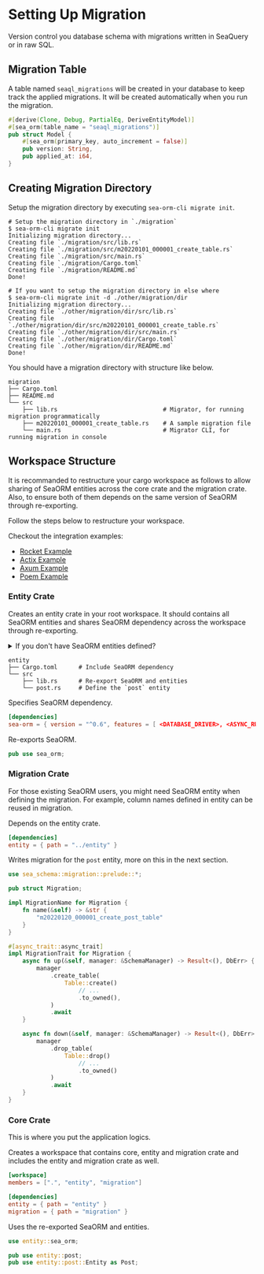 # Setting Up Migration

Version control you database schema with migrations written in SeaQuery or in raw SQL.

## Migration Table

A table named `seaql_migrations` will be created in your database to keep track the applied migrations. It will be created automatically when you run the migration.

```rust
#[derive(Clone, Debug, PartialEq, DeriveEntityModel)]
#[sea_orm(table_name = "seaql_migrations")]
pub struct Model {
    #[sea_orm(primary_key, auto_increment = false)]
    pub version: String,
    pub applied_at: i64,
}
```

## Creating Migration Directory

Setup the migration directory by executing `sea-orm-cli migrate init`.

```shell
# Setup the migration directory in `./migration`
$ sea-orm-cli migrate init
Initializing migration directory...
Creating file `./migration/src/lib.rs`
Creating file `./migration/src/m20220101_000001_create_table.rs`
Creating file `./migration/src/main.rs`
Creating file `./migration/Cargo.toml`
Creating file `./migration/README.md`
Done!

# If you want to setup the migration directory in else where
$ sea-orm-cli migrate init -d ./other/migration/dir
Initializing migration directory...
Creating file `./other/migration/dir/src/lib.rs`
Creating file `./other/migration/dir/src/m20220101_000001_create_table.rs`
Creating file `./other/migration/dir/src/main.rs`
Creating file `./other/migration/dir/Cargo.toml`
Creating file `./other/migration/dir/README.md`
Done!
```

You should have a migration directory with structure like below.

```
migration
├── Cargo.toml
├── README.md
└── src
    ├── lib.rs                              # Migrator, for running migration programmatically
    ├── m20220101_000001_create_table.rs    # A sample migration file
    └── main.rs                             # Migrator CLI, for running migration in console
```

## Workspace Structure

It is recommanded to restructure your cargo workspace as follows to allow sharing of SeaORM entities across the core crate and the migration crate. Also, to ensure both of them depends on the same version of SeaORM through re-exporting.

Follow the steps below to restructure your workspace.

Checkout the integration examples:
- [Rocket Example](https://github.com/SeaQL/sea-orm/tree/master/examples/rocket_example)
- [Actix Example](https://github.com/SeaQL/sea-orm/tree/master/examples/actix_example)
- [Axum Example](https://github.com/SeaQL/sea-orm/tree/master/examples/axum_example)
- [Poem Example](https://github.com/SeaQL/sea-orm/tree/master/examples/poem_example)

### Entity Crate

Creates an entity crate in your root workspace. It should contains all SeaORM entities and shares SeaORM dependency across the workspace through re-exporting.

<details>
    <summary>If you don't have SeaORM entities defined?</summary>

You can create an entity crate with no entity files in it. Then, write the migration and run it to create tables in the database. Finally, [generate SeaORM entities](03-generate-entity/01-sea-orm-cli.md) with `sea-orm-cli` and output the entity files to `entity/src` folder.

After generating the entity files, you can re-export the generated entities by adding following lines in `entity/src/lib.rs`:

```rust
mod entities;
pub use entities::*;
```
</details>

```
entity
├── Cargo.toml      # Include SeaORM dependency
└── src
    ├── lib.rs      # Re-export SeaORM and entities
    └── post.rs     # Define the `post` entity
```

Specifies SeaORM dependency.

```toml title="entity/Cargo.toml"
[dependencies]
sea-orm = { version = "^0.6", features = [ <DATABASE_DRIVER>, <ASYNC_RUNTIME>, "macros" ], default-features = false }
```

Re-exports SeaORM.

```rust title="entity/src/lib.rs"
pub use sea_orm;
```

### Migration Crate

For those existing SeaORM users, you might need SeaORM entity when defining the migration. For example, column names defined in entity can be reused in migration.

Depends on the entity crate.

```toml title="migration/Cargo.toml"
[dependencies]
entity = { path = "../entity" }
```

Writes migration for the `post` entity, more on this in the next section.

```rust title="migration/src/m20220120_000001_create_post_table.rs"
use sea_schema::migration::prelude::*;

pub struct Migration;

impl MigrationName for Migration {
    fn name(&self) -> &str {
        "m20220120_000001_create_post_table"
    }
}

#[async_trait::async_trait]
impl MigrationTrait for Migration {
    async fn up(&self, manager: &SchemaManager) -> Result<(), DbErr> {
        manager
            .create_table(
                Table::create()
                    // ...
                    .to_owned(),
            )
            .await
    }

    async fn down(&self, manager: &SchemaManager) -> Result<(), DbErr> {
        manager
            .drop_table(
                Table::drop()
                    // ...
                    .to_owned()
            )
            .await
    }
}
```

### Core Crate

This is where you put the application logics.

Creates a workspace that contains core, entity and migration crate and includes the entity and migration crate as well.

```toml title="Cargo.toml"
[workspace]
members = [".", "entity", "migration"]

[dependencies]
entity = { path = "entity" }
migration = { path = "migration" }
```

Uses the re-exported SeaORM and entities.

```rust title="src/main.rs"
use entity::sea_orm;

pub use entity::post;
pub use entity::post::Entity as Post;
```
